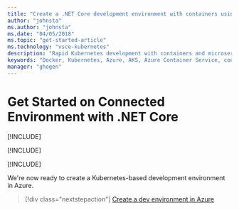 ```yaml
---
title: "Create a .NET Core development environment with containers using Kubernetes in the cloud - Step 1 - Install tools | Microsoft Docs"
author: "johnsta"
ms.author: "johnsta"
ms.date: "04/05/2018"
ms.topic: "get-started-article"
ms.technology: "vsce-kubernetes"
description: "Rapid Kubernetes development with containers and microservices on Azure"
keywords: "Docker, Kubernetes, Azure, AKS, Azure Container Service, containers"
manager: "ghogen"
---
```

# Get Started on Connected Environment with .NET Core

[!INCLUDE[](includes/learning-objectives.md)]

[!INCLUDE[](includes/see-troubleshooting.md)]

[!INCLUDE[](includes/install-cli-and-vscode.md)]

We're now ready to create a Kubernetes-based development environment in Azure.

> [!div class="nextstepaction"]
> [Create a dev environment in Azure](get-started-netcore-02.md)
